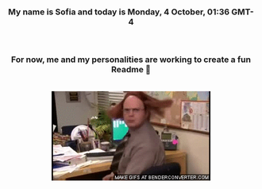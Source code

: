 


<div align="center">
<h3 >My name is Sofia and today is Monday, 4 October, 01:36 GMT-4</h3><br>
<h3 >For now, me and my personalities are working to create a fun Readme 👋
</h3><br>
<img src='img/dwight.gif' alt='working...'/>
</div>

